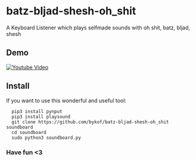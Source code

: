 # batz-bljad-shesh-oh_shit

A Keyboard Listener which plays selfmade sounds with oh shit, batz, bljad, shesh

## Demo

[![Youtube Video](https://img.youtube.com/vi/9_ZYk2x_jI/0.jpg)](https://www.youtube.com/watch?v=9_ZYk2x_jI)

## Install

If you want to use this wonderful and useful tool:

```
  pip3 install pynput
  pip3 install playsound
  git clone https://github.com/bykof/batz-bljad-shesh-oh_shit soundboard
  cd soundboard
  sudo python3 soundboard.py
```

### Have fun <3
